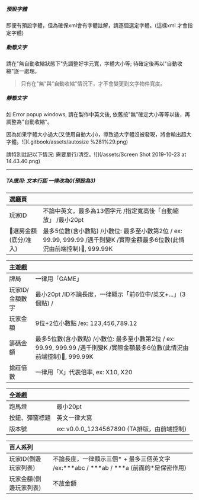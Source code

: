 # 

##### 預設字體

即便有預設字體，但為確保xml會有字體註解，請逐個選定字體。\(這樣xml 才會指定字體\)

##### 動態文字

請在"無自動收縮狀態下"先調整好字元寬，字體大小等; 待確定後再以"自動收縮"逐一處理。

> 只有在"無"與"自動收縮"情況下，才不會變更到文字物件寬度。

##### 靜態文字

如:Error popup windows, 請在製作中英文後, 依舊按"無"確定大小等等以後，再調整為"自動收縮"。

因為如果字體大小過大\(又使用自動大小\)，導致過大字體沒被發現，將會輸出超大字體。![](.gitbook/assets/autosize %281%29.png)

請特別註記以下情況: 需要單行/清空。![](/assets/Screen Shot 2019-10-23 at 14.43.40.png)

---

##### TA應用: 文本行距 一律改為0\(預設為3\)

| 選廳頁 |  |
| :--- | :--- |
| 玩家ID | 不論中英文，最多為13個字元 /指定寬高後「自動縮放」 /最小20pt |
| 選房金額\(底分/准入\) | 最多5位數\(含小數點\) /小數位: 最多至小數第2位 / ex: 99.99, 999.99 /遇千則變K /實際金額最多6位數\(此情況由前端控制\), 999.99K |

| 主遊戲 |  |
| :--- | :--- |
| 牌局 | 一律用「GAME」 |
| 玩家ID/金額數字 | 最小20pt /ID不論長度，一律顯示「前6位中/英文+...」\(3個點\) / |
| 玩家金額 | 9位+2位小數點 /ex: 123,456,789.12 |
| 籌碼金額 | 最多5位數\(含小數點\) /小數位: 最多至小數第2位 / ex: 99.99, 999.99 /遇千則變K /實際金額最多6位數\(此情況由前端控制\), 999.99K |
| 搶莊倍數 | 一律用「X」代表倍率, ex: X10, X20 |

| 全遊戲 |  |
| :--- | :--- |
| 跑馬燈 | 最小20pt |
| 按鈕、彈窗標題 | 英文一律大寫 |
| 版本號 | ex: v0.0.0\_1234567890 \(TA排版，由前端控制\) |

| 百人系列 |  |
| :--- | :--- |
| 玩家ID\(側邊玩家列表\) | 不論長度，一律顯示三個\* + 最多三個英文字 /ex:\*\*\*abc / \*\*\*ab / \*\*\*a \(前面的\*是保密作用\) |
| 玩家金額\(側邊玩家列表\) | 不放金額 |



